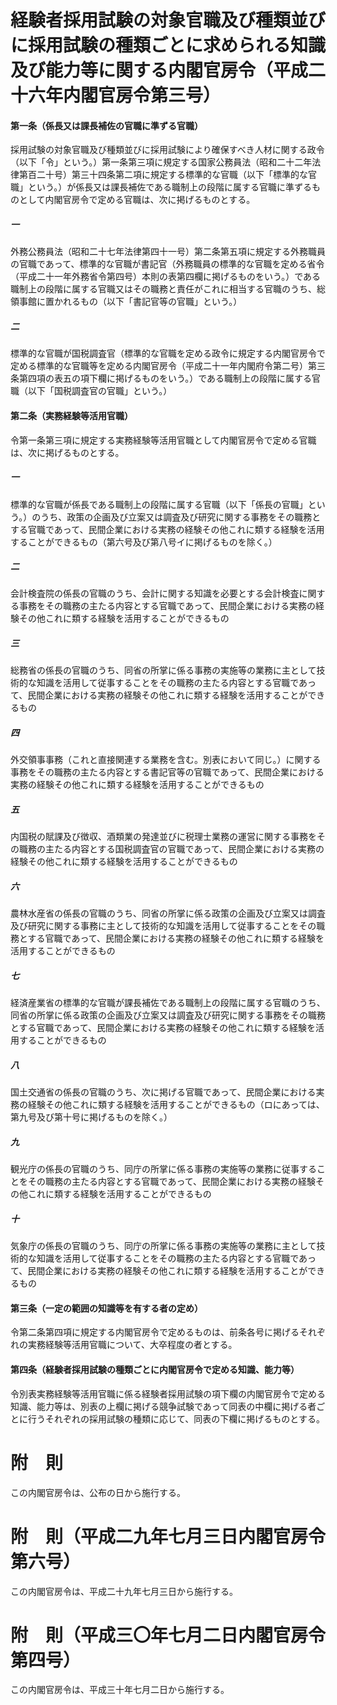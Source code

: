 # 経験者採用試験の対象官職及び種類並びに採用試験の種類ごとに求められる知識及び能力等に関する内閣官房令（平成二十六年内閣官房令第三号）
#### 第一条（係長又は課長補佐の官職に準ずる官職）
採用試験の対象官職及び種類並びに採用試験により確保すべき人材に関する政令（以下「令」という。）第一条第三項に規定する国家公務員法（昭和二十二年法律第百二十号）第三十四条第二項に規定する標準的な官職（以下「標準的な官職」という。）が係長又は課長補佐である職制上の段階に属する官職に準ずるものとして内閣官房令で定める官職は、次に掲げるものとする。
##### 一
外務公務員法（昭和二十七年法律第四十一号）第二条第五項に規定する外務職員の官職であって、標準的な官職が書記官（外務職員の標準的な官職を定める省令（平成二十一年外務省令第四号）本則の表第四欄に掲げるものをいう。）である職制上の段階に属する官職又はその職務と責任がこれに相当する官職のうち、総領事館に置かれるもの（以下「書記官等の官職」という。）
##### 二
標準的な官職が国税調査官（標準的な官職を定める政令に規定する内閣官房令で定める標準的な官職等を定める内閣官房令（平成二十一年内閣府令第二号）第三条第四項の表五の項下欄に掲げるものをいう。）である職制上の段階に属する官職（以下「国税調査官の官職」という。）
#### 第二条（実務経験等活用官職）
令第一条第三項に規定する実務経験等活用官職として内閣官房令で定める官職は、次に掲げるものとする。
##### 一
標準的な官職が係長である職制上の段階に属する官職（以下「係長の官職」という。）のうち、政策の企画及び立案又は調査及び研究に関する事務をその職務とする官職であって、民間企業における実務の経験その他これに類する経験を活用することができるもの（第六号及び第八号イに掲げるものを除く。）
##### 二
会計検査院の係長の官職のうち、会計に関する知識を必要とする会計検査に関する事務をその職務の主たる内容とする官職であって、民間企業における実務の経験その他これに類する経験を活用することができるもの
##### 三
総務省の係長の官職のうち、同省の所掌に係る事務の実施等の業務に主として技術的な知識を活用して従事することをその職務の主たる内容とする官職であって、民間企業における実務の経験その他これに類する経験を活用することができるもの
##### 四
外交領事事務（これと直接関連する業務を含む。別表において同じ。）に関する事務をその職務の主たる内容とする書記官等の官職であって、民間企業における実務の経験その他これに類する経験を活用することができるもの
##### 五
内国税の賦課及び徴収、酒類業の発達並びに税理士業務の運営に関する事務をその職務の主たる内容とする国税調査官の官職であって、民間企業における実務の経験その他これに類する経験を活用することができるもの
##### 六
農林水産省の係長の官職のうち、同省の所掌に係る政策の企画及び立案又は調査及び研究に関する事務に主として技術的な知識を活用して従事することをその職務とする官職であって、民間企業における実務の経験その他これに類する経験を活用することができるもの
##### 七
経済産業省の標準的な官職が課長補佐である職制上の段階に属する官職のうち、同省の所掌に係る政策の企画及び立案又は調査及び研究に関する事務をその職務とする官職であって、民間企業における実務の経験その他これに類する経験を活用することができるもの
##### 八
国土交通省の係長の官職のうち、次に掲げる官職であって、民間企業における実務の経験その他これに類する経験を活用することができるもの（ロにあっては、第九号及び第十号に掲げるものを除く。）
##### 九
観光庁の係長の官職のうち、同庁の所掌に係る事務の実施等の業務に従事することをその職務の主たる内容とする官職であって、民間企業における実務の経験その他これに類する経験を活用することができるもの
##### 十
気象庁の係長の官職のうち、同庁の所掌に係る事務の実施等の業務に主として技術的な知識を活用して従事することをその職務の主たる内容とする官職であって、民間企業における実務の経験その他これに類する経験を活用することができるもの
#### 第三条（一定の範囲の知識等を有する者の定め）
令第二条第四項に規定する内閣官房令で定めるものは、前条各号に掲げるそれぞれの実務経験等活用官職について、大卒程度の者とする。
#### 第四条（経験者採用試験の種類ごとに内閣官房令で定める知識、能力等）
令別表実務経験等活用官職に係る経験者採用試験の項下欄の内閣官房令で定める知識、能力等は、別表の上欄に掲げる競争試験であって同表の中欄に掲げる者ごとに行うそれぞれの採用試験の種類に応じて、同表の下欄に掲げるものとする。
# 附　則
この内閣官房令は、公布の日から施行する。
# 附　則（平成二九年七月三日内閣官房令第六号）
この内閣官房令は、平成二十九年七月三日から施行する。
# 附　則（平成三〇年七月二日内閣官房令第四号）
この内閣官房令は、平成三十年七月二日から施行する。
